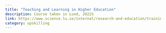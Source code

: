 ```yaml
---
title: "Teaching and Learning in Higher Education"
description: Course taken in Lund, 2022S
link: https://www.science.lu.se/internal/research-and-education/training-higher-education-teaching-and-learning
category: upskilling
---
```


